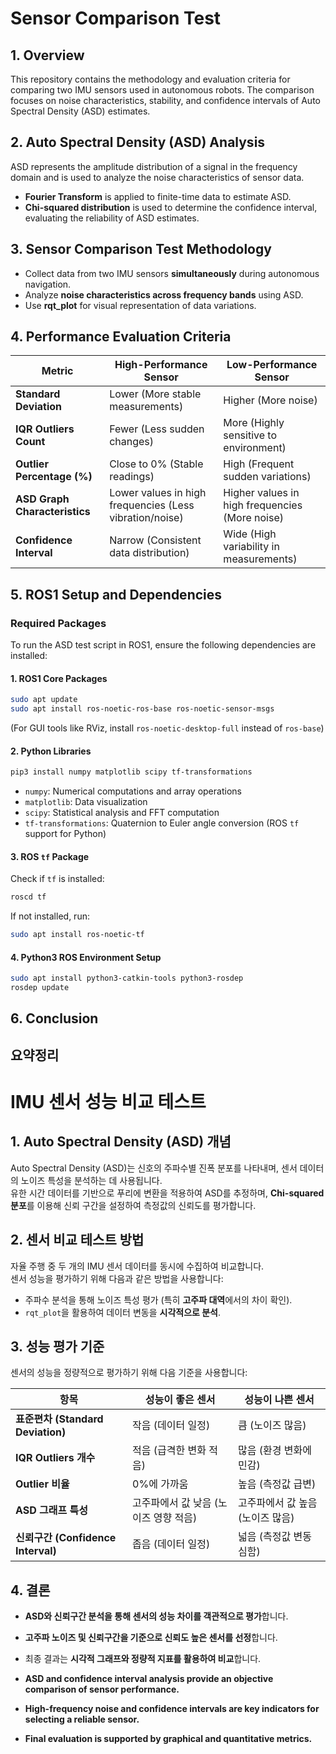 # Sensor Comparison Test

## 1. Overview
This repository contains the methodology and evaluation criteria for comparing two IMU sensors used in autonomous robots. The comparison focuses on noise characteristics, stability, and confidence intervals of Auto Spectral Density (ASD) estimates.

## 2. Auto Spectral Density (ASD) Analysis
ASD represents the amplitude distribution of a signal in the frequency domain and is used to analyze the noise characteristics of sensor data.

- **Fourier Transform** is applied to finite-time data to estimate ASD.
- **Chi-squared distribution** is used to determine the confidence interval, evaluating the reliability of ASD estimates.

## 3. Sensor Comparison Test Methodology
- Collect data from two IMU sensors **simultaneously** during autonomous navigation.
- Analyze **noise characteristics across frequency bands** using ASD.
- Use **rqt_plot** for visual representation of data variations.

## 4. Performance Evaluation Criteria

| **Metric** | **High-Performance Sensor** | **Low-Performance Sensor** |
| --- | --- | --- |
| **Standard Deviation** | Lower (More stable measurements) | Higher (More noise) |
| **IQR Outliers Count** | Fewer (Less sudden changes) | More (Highly sensitive to environment) |
| **Outlier Percentage (%)** | Close to 0% (Stable readings) | High (Frequent sudden variations) |
| **ASD Graph Characteristics** | Lower values in high frequencies (Less vibration/noise) | Higher values in high frequencies (More noise) |
| **Confidence Interval** | Narrow (Consistent data distribution) | Wide (High variability in measurements) |

## 5. ROS1 Setup and Dependencies

### Required Packages
To run the ASD test script in ROS1, ensure the following dependencies are installed:

#### 1. **ROS1 Core Packages**
```bash
sudo apt update
sudo apt install ros-noetic-ros-base ros-noetic-sensor-msgs
```
(For GUI tools like RViz, install `ros-noetic-desktop-full` instead of `ros-base`)

#### 2. **Python Libraries**
```bash
pip3 install numpy matplotlib scipy tf-transformations
```
- `numpy`: Numerical computations and array operations
- `matplotlib`: Data visualization
- `scipy`: Statistical analysis and FFT computation
- `tf-transformations`: Quaternion to Euler angle conversion (ROS `tf` support for Python)

#### 3. **ROS `tf` Package**
Check if `tf` is installed:
```bash
roscd tf
```
If not installed, run:
```bash
sudo apt install ros-noetic-tf
```

#### 4. **Python3 ROS Environment Setup**
```bash
sudo apt install python3-catkin-tools python3-rosdep
rosdep update
```

## 6. Conclusion


## 요약정리

# IMU 센서 성능 비교 테스트

## 1. Auto Spectral Density (ASD) 개념
Auto Spectral Density (ASD)는 신호의 주파수별 진폭 분포를 나타내며, 센서 데이터의 노이즈 특성을 분석하는 데 사용됩니다.  
유한 시간 데이터를 기반으로 푸리에 변환을 적용하여 ASD를 추정하며, **Chi-squared 분포**를 이용해 신뢰 구간을 설정하여 측정값의 신뢰도를 평가합니다.

## 2. 센서 비교 테스트 방법
자율 주행 중 두 개의 IMU 센서 데이터를 동시에 수집하여 비교합니다.  
센서 성능을 평가하기 위해 다음과 같은 방법을 사용합니다:
- 주파수 분석을 통해 노이즈 특성 평가 (특히 **고주파 대역**에서의 차이 확인).
- `rqt_plot`을 활용하여 데이터 변동을 **시각적으로 분석**.

## 3. 성능 평가 기준
센서의 성능을 정량적으로 평가하기 위해 다음 기준을 사용합니다:

| **항목**                         | **성능이 좋은 센서**          | **성능이 나쁜 센서**          |
|----------------------------------|----------------------------|----------------------------|
| **표준편차 (Standard Deviation)** | 작음 (데이터 일정)          | 큼 (노이즈 많음)           |
| **IQR Outliers 개수**            | 적음 (급격한 변화 적음)    | 많음 (환경 변화에 민감)   |
| **Outlier 비율**                 | 0%에 가까움                | 높음 (측정값 급변)        |
| **ASD 그래프 특성**              | 고주파에서 값 낮음 (노이즈 영향 적음) | 고주파에서 값 높음 (노이즈 많음) |
| **신뢰구간 (Confidence Interval)** | 좁음 (데이터 일정)          | 넓음 (측정값 변동 심함)   |

## 4. 결론
- **ASD와 신뢰구간 분석을 통해 센서의 성능 차이를 객관적으로 평가**합니다.
- **고주파 노이즈 및 신뢰구간을 기준으로 신뢰도 높은 센서를 선정**합니다.
- 최종 결과는 **시각적 그래프와 정량적 지표를 활용하여 비교**합니다.

- **ASD and confidence interval analysis provide an objective comparison of sensor performance.**
- **High-frequency noise and confidence intervals are key indicators for selecting a reliable sensor.**
- **Final evaluation is supported by graphical and quantitative metrics.**

